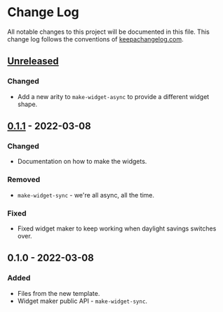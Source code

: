 # Change Log
All notable changes to this project will be documented in this file. This change log follows the conventions of [keepachangelog.com](http://keepachangelog.com/).

## [Unreleased]
### Changed
- Add a new arity to `make-widget-async` to provide a different widget shape.

## [0.1.1] - 2022-03-08
### Changed
- Documentation on how to make the widgets.

### Removed
- `make-widget-sync` - we're all async, all the time.

### Fixed
- Fixed widget maker to keep working when daylight savings switches over.

## 0.1.0 - 2022-03-08
### Added
- Files from the new template.
- Widget maker public API - `make-widget-sync`.

[Unreleased]: https://github.com/your-name/tetris-clj/compare/0.1.1...HEAD
[0.1.1]: https://github.com/your-name/tetris-clj/compare/0.1.0...0.1.1
